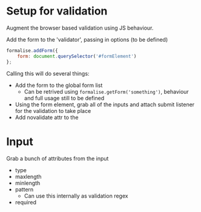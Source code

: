# Setup for validation

Augment the browser based validation using JS behaviour.

Add the form to the 'validator', passing in options (to be defined)

```js
formalise.addForm({
    form: document.querySelector('#formElement')
};
```

Calling this will do several things:

* Add the form to the global form list
    * Can be retrived using `formalise.getForm('something')`, behaviour and full usage still to be defined
* Using the form element, grab all of the inputs and attach submit listener for the validation to take place
* Add novalidate attr to the 

# Input

Grab a bunch of attributes from the input
* type
* maxlength
* minlength
* pattern
    * Can use this internally as validation regex
* required 
